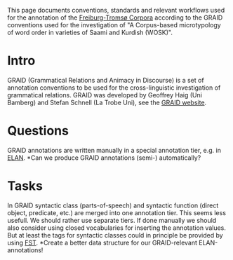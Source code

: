 This page documents conventions, standards and relevant workflows used for the annotation of the [Freiburg-Tromsø Corpora](freiburg.html) according to the GRAID conventions used for the investigation of "A Corpus-based microtypology of word order in varieties of Saami and Kurdish (WOSK)".

# Intro

GRAID (Grammatical Relations and Animacy in Discourse) is a set of annotation conventions to be used for the cross-linguistic investigation of grammatical relations. GRAID was developed by Geoffrey Haig (Uni Bamberg) and Stefan Schnell (La Trobe Uni), see the [GRAID website](http://bamling-research.de/content/graid_main.html).

# Questions

GRAID annotations are written manually in a special annotation tier, e.g. in [ELAN](ELAN.html).
*Can we produce GRAID annotations (semi-) automatically?

# Tasks

In GRAID syntactic class (parts-of-speech) and syntactic function (direct object, predicate, etc.) are merged into one annotation tier. This seems less usefull. We should rather use separate tiers. If done manually we should also consider using closed vocabularies for inserting the annotation values. But at least the tags for syntactic classes could in principle be provided by using [FST](FST.html).
*Create a better data structure for our GRAID-relevant ELAN-annotations!
